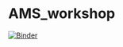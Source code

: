 # AMS_workshop
[![Binder](https://binder.projectpythia.org/badge_logo.svg)](https://binder.projectpythia.org/v2/gh/msearsie3/AMS_workshop/tree/main/HEAD)
